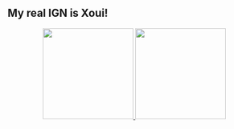## My real IGN is Xoui!

<div align="center">
  <a href="https://github.com/boulcair">
  <img height="180em" src="https://github-readme-stats.vercel.app/api?username=boulcair&show_icons=true&theme=dracula&include_all_commits=true&count_private=true"/>
  <img height="180em" src="https://github-readme-stats.vercel.app/api/top-langs/?username=PhoenixBA&layout=compact&langs_count=7&theme=dracula"/>
</div>
